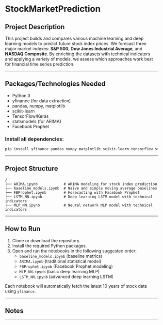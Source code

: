 # StockMarketPrediction

## Project Description
This project builds and compares various machine learning and deep learning models to predict future stock index prices. We forecast three major market indexes: **S&P 500**, **Dow Jones Industrial Average**, and **NASDAQ Composite**. By enriching the datasets with technical indicators and applying a variety of models, we assess which approaches work best for financial time series prediction.

---

## Packages/Technologies Needed
- Python 3
- yfinance (for data extraction)
- pandas, numpy, matplotlib
- scikit-learn
- TensorFlow/Keras
- statsmodels (for ARIMA)
- Facebook Prophet

### Install all dependencies:
```bash
pip install yfinance pandas numpy matplotlib scikit-learn tensorflow statsmodels prophet
```

---

## Project Structure
```
/
├── ARIMA.ipynb            # ARIMA modeling for stock index prediction
├── baseline_models.ipynb  # Naïve and simple moving average baselines
├── FBProphet.ipynb        # Forecasting with Facebook Prophet
├── LSTM_NN.ipynb          # Deep learning LSTM model with technical indicators
├── MLP_NN.ipynb           # Neural network MLP model with technical indicators
```

---

## How to Run
1. Clone or download the repository.
2. Install the required Python packages.
3. Open and run the notebooks in the following suggested order:
   - `baseline_models.ipynb` (baseline metrics)
   - `ARIMA.ipynb` (traditional statistical model)
   - `FBProphet.ipynb` (Facebook Prophet modeling)
   - `MLP_NN.ipynb` (basic deep learning MLP)
   - `LSTM_NN.ipynb` (advanced deep learning LSTM)

Each notebook will automatically fetch the latest 10 years of stock data using `yfinance`.

---

## Notes
---

